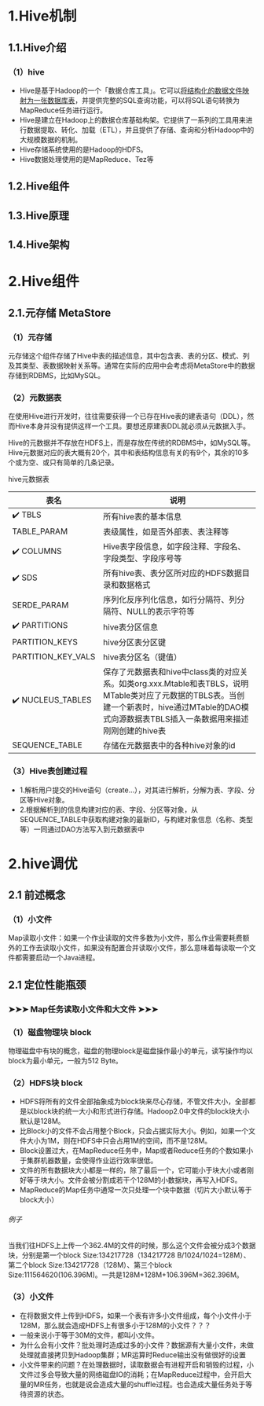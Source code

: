 # 1.Hive机制
## 1.1.Hive介绍

### （1）hive
- Hive是基于Hadoop的一个「数据仓库工具」。它可以<u>将结构化的数据文件映射为一张数据库表</u>，并提供完整的SQL查询功能，可以将SQL语句转换为MapReduce任务进行运行。
- Hive是建立在Hadoop上的数据仓库基础构架。它提供了一系列的工具用来进行数据提取、转化、加载（ETL），并且提供了存储、查询和分析Hadoop中的大规模数据的机制。
- Hive存储系统使用的是Hadoop的HDFS。
- Hive数据处理使用的是MapReduce、Tez等

## 1.2.Hive组件

## 1.3.Hive原理

## 1.4.Hive架构

# 2.Hive组件
## 2.1.元存储 MetaStore
### （1）元存储
元存储这个组件存储了Hive中表的描述信息，其中包含表、表的分区、模式、列及其类型、表数据映射关系等。通常在实际的应用中会考虑将MetaStore中的数据存储到RDBMS，比如MySQL。

### （2）元数据表
在使用Hive进行开发时，往往需要获得一个已存在Hive表的建表语句（DDL），然而Hive本身并没有提供这样一个工具。要想还原建表DDL就必须从元数据入手。

Hive的元数据并不存放在HDFS上，而是存放在传统的RDBMS中，如MySQL等。Hive元数据对应的表大概有20个，其中和表结构信息有关的有9个，其余的10多个或为空、或只有简单的几条记录。

hive元数据表

表名|说明
-|-
✔️ TBLS|所有hive表的基本信息
TABLE_PARAM|表级属性，如是否外部表、表注释等
✔️ COLUMNS|Hive表字段信息，如字段注释、字段名、字段类型、字段序号等
✔️ SDS|所有hive表、表分区所对应的HDFS数据目录和数据格式
SERDE_PARAM|序列化反序列化信息，如行分隔符、列分隔符、NULL的表示字符等
✔️ PARTITIONS|hive表分区信息
PARTITION_KEYS|hive分区表分区键
PARTITION_KEY_VALS|hive表分区名（键值）
✔️ NUCLEUS_TABLES|保存了元数据表和hive中class类的对应关系。如类org.xxx.Mtable和表TBLS，说明MTable类对应了元数据的TBLS表。当创建一个新表时，hive通过MTable的DAO模式向源数据表TBLS插入一条数据用来描述刚刚创建的hive表
SEQUENCE_TABLE|存储在元数据表中的各种hive对象的id

### （3）Hive表创建过程
- 1.解析用户提交的Hive语句（create...），对其进行解析，分解为表、字段、分区等Hive对象。
- 2.根据解析到的信息构建对应的表、字段、分区等对象，从SEQUENCE_TABLE中获取构建对象的最新ID，与构建对象信息（名称、类型等）一同通过DAO方法写入到元数据表中

# 2.hive调优
## 2.1 前述概念
### （1）小文件
Map读取小文件：如果一个作业读取的文件多数为小文件，那么作业需要耗费额外的工作去读取小文件，如果没有配置合并读取小文件，那么意味着每读取一个文件都需要启动一个Java进程。


## 2.1 定位性能瓶颈
### ➤➤➤ Map任务读取小文件和大文件 ➤➤➤
### （1）磁盘物理块 block
物理磁盘中有块的概念，磁盘的物理block是磁盘操作最小的单元，读写操作均以block为最小单元，一般为512 Byte。

### （2）HDFS块 block
- HDFS将所有的文件全部抽象成为block块来尽心存储，不管文件大小，全部都是以block块的统一大小和形式进行存储。Hadoop2.0中文件的block块大小默认是128M。
- 比Block小的文件不会占用整个Block，只会占据实际大小。例如，如果一个文件大小为1M，则在HDFS中只会占用1M的空间，而不是128M。
- Block设置过大，在MapReduce任务中，Map或者Reduce任务的个数如果小于集群机器数量，会使得作业运行效率很低。
- 文件的所有数据块大小都是一样的，除了最后一个，它可能小于块大小或者刚好等于块大小。文件会被分割成若干个128M的小数据块，再写入HDFS。
- MapReduce的Map任务中通常一次只处理一个块中数据（切片大小默认等于block大小）

###### 例子
当我们往HDFS上上传一个362.4M的文件的时候，那么这个文件会被分成3个数据块，分别是第一个block Size:134217728（134217728 B/1024/1024=128M）、第二个block Size:134217728（128M）、第三个block Size:111564620(106.396M)。一共是128M+128M+106.396M=362.396M。

### （3）小文件
- 在将数据文件上传到HDFS，如果一个表有许多小文件组成，每个小文件小于128M，那么就会造成HDFS上有很多小于128M的小文件？？？
- 一般来说小于等于30M的文件，都叫小文件。
- 为什么会有小文件？批处理时造成过多的小文件？数据源有大量小文件，未做处理就直接拷贝到Hadoop集群；MR运算时Reduce输出没有做很好的设置
- 小文件带来的问题？在处理数据时，读取数据会有进程开启和销毁的过程，小文件过多会导致大量的网络磁盘IO的消耗；在MapReduce过程中，会开启大量的MR任务，也就是说会造成大量的shuffle过程。也会造成大量任务处于等待资源的状态。
